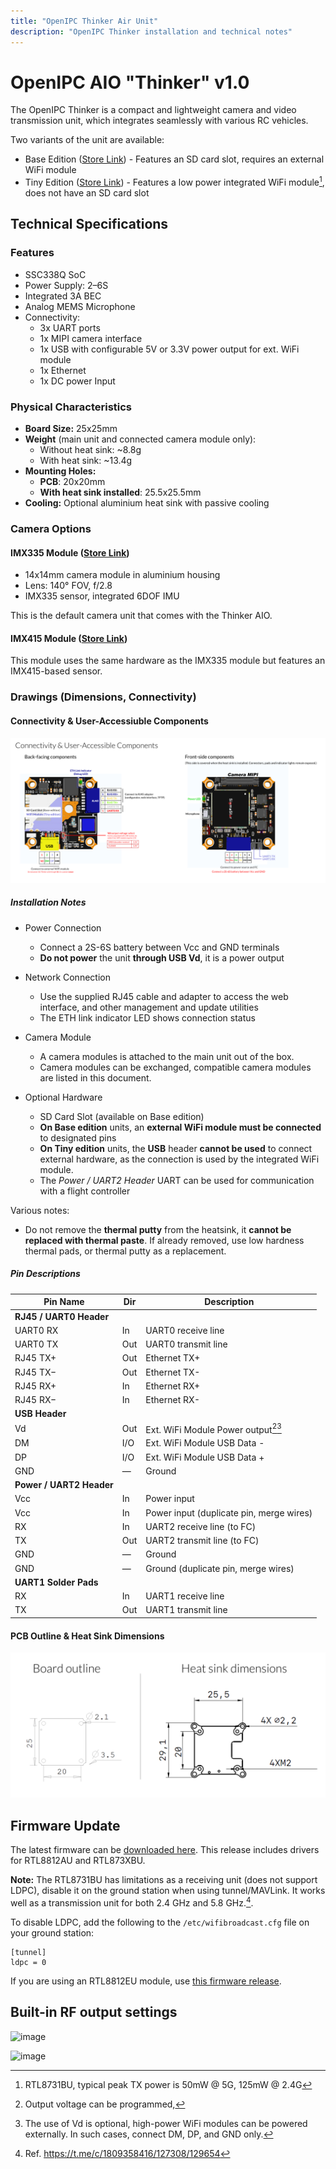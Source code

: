 ```yaml
---
title: "OpenIPC Thinker Air Unit"
description: "OpenIPC Thinker installation and technical notes"
---
```


# OpenIPC AIO "Thinker" v1.0 

The OpenIPC Thinker is a compact and lightweight camera and video transmission unit, which integrates seamlessly with various RC vehicles.

Two variants of the unit are available:
- Base Edition ([Store Link](https://store.openipc.org/OpenIPC-Thinker-v1-0-Base-with-SD-p711054393)) - Features an SD card slot, requires an external WiFi module
- Tiny Edition ([Store Link](https://store.openipc.org/OpenIPC-Thinker-v1-0-Tiny-with-WiFi-p633445803)) - Features a low power integrated WiFi module[^1], does not have an SD card slot 

[^1]: RTL8731BU, typical peak TX power is 50mW @ 5G, 125mW @ 2.4G  

## Technical Specifications

### Features

- SSC338Q SoC
- Power Supply: 2–6S
- Integrated 3A BEC
- Analog MEMS Microphone
- Connectivity:
  - 3x UART ports
  - 1x MIPI camera interface
  - 1x USB with configurable 5V or 3.3V power output for ext. WiFi module
  - 1x Ethernet
  - 1x DC power Input

### Physical Characteristics

- **Board Size:** 25x25mm
- **Weight** (main unit and connected camera module only):
  - Without heat sink: ~8.8g
  - With heat sink: ~13.4g
- **Mounting Holes:**
  - **PCB**: 20x20mm
  - **With heat sink installed**: 25.5x25.5mm
- **Cooling:** Optional aluminium heat sink with passive cooling

### Camera Options

#### IMX335 Module ([Store Link](https://store.openipc.org/OpenIPC-IMX335-v2-module-without-cable-p721231276))

- 14x14mm camera module in aluminium housing
- Lens: 140° FOV, f/2.8
- IMX335 sensor, integrated 6DOF IMU

This is the default camera unit that comes with the Thinker AIO.

#### IMX415 Module ([Store Link](https://store.openipc.org/OpenIPC-IMX415-v2-module-without-cable-p721152215))

This module uses the same hardware as the IMX335 module but features an IMX415-based sensor.

### Drawings (Dimensions, Connectivity)

#### Connectivity & User-Accessiuble Components

![image: Thinker Connectivity & User-Accessiuble Components](../images/aio-thinker/thinker-connectivity.png "Thinker Connectivity & User-Accessiuble Components")

##### Installation Notes

- Power Connection
  - Connect a 2S-6S battery between Vcc and GND terminals
  - **Do not power** the unit **through USB Vd**, it is a power output

- Network Connection
  - Use the supplied RJ45 cable and adapter to access the web interface, and other management and update utilities
  - The ETH link indicator LED shows connection status

- Camera Module
  - A camera modules is attached to the main unit out of the box.
  - Camera modules can be exchanged, compatible camera modules are listed in this document.

- Optional Hardware
  - SD Card Slot (available on Base edition)
  - **On Base edition** units, an **external WiFi module must be connected** to designated pins
  - **On Tiny edition** units, the **USB** header **cannot be used** to connect external hardware, as the connection is used by the integrated WiFi module.
  - The *Power / UART2 Header* UART can be used for communication with a flight controller

Various notes:
- Do not remove the **thermal putty** from the heatsink, it **cannot be replaced with thermal paste**. If already removed, use low hardness thermal pads, or thermal putty as a replacement.

##### Pin Descriptions

| Pin Name    | Dir  | Description                                                    |
|-------------|------|----------------------------------------------------------------|
| **RJ45 / UART0 Header**                                                         | | |
| UART0 RX    | In   | UART0 receive line                                             |
| UART0 TX    | Out  | UART0 transmit line                                            |
| RJ45 TX+    | Out  | Ethernet TX+                                                   |
| RJ45 TX−    | Out  | Ethernet TX-                                                   |
| RJ45 RX+    | In   | Ethernet RX+                                                   |
| RJ45 RX−    | In   | Ethernet RX-                                                   |
| **USB Header**                                                                  | | |
| Vd          | Out  | Ext. WiFi Module Power output[^2][^3]                          |
| DM          | I/O  | Ext. WiFi Module USB Data -                                    |
| DP          | I/O  | Ext. WiFi Module USB Data +                                    |
| GND         | —    | Ground                                                         |
| **Power / UART2 Header**                                                        | | |
| Vcc         | In   | Power input                                                    |
| Vcc         | In   | Power input (duplicate pin, merge wires)                       |
| RX          | In   | UART2 receive line (to FC)                                     |
| TX          | Out  | UART2 transmit line (to FC)                                    |
| GND         | —    | Ground                                                         |
| GND         | —    | Ground (duplicate pin, merge wires)                            |
| **UART1 Solder Pads**                                                           | | |
| RX          | In   | UART1 receive line                                             |
| TX          | Out  | UART1 transmit line                                            |

[^2]: Output voltage can be programmed, 
[^3]: The use of Vd is optional, high-power WiFi modules can be powered externally. In such cases, connect DM, DP, and GND only.

#### PCB Outline & Heat Sink Dimensions 

![image: Thinker PCB And Heats Sink Dimensions](../images/aio-thinker/thinker-dimensions.png "Thinker PCB And Heat Sink Dimensions")

## Firmware Update

The latest firmware can be [downloaded here](https://github.com/OpenIPC/builder/releases/download/latest/ssc338q_fpv_openipc-thinker-aio-nor.tgz). This release includes drivers for RTL8812AU and RTL873XBU. 

**Note:**
The RTL8731BU has limitations as a receiving unit (does not support LDPC), disable it on the ground station when using tunnel/MAVLink. It works well as a transmission unit for both 2.4 GHz and 5.8 GHz.[^4].

[^4]: Ref. https://t.me/c/1809358416/127308/129654

To disable LDPC, add the following to the `/etc/wifibroadcast.cfg` file on your ground station:
```
[tunnel]
ldpc = 0
```

If you are using an RTL8812EU module, use [this firmware release](https://github.com/OpenIPC/builder/releases/download/latest/ssc338q_fpv_openipc-urllc-aio-nor.tgz).

## Built-in RF output settings

![image](https://github.com/user-attachments/assets/4edbafca-f737-446b-ab2e-4677f23c6a6d)

![image](https://github.com/user-attachments/assets/44b6810e-67cb-4b66-a3b1-000d402e65da)
